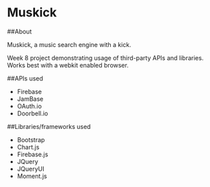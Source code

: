 # Muskick

##About

Muskick, a music search engine with a kick.

Week 8 project demonstrating usage of third-party APIs and libraries. Works best with a webkit enabled browser.

##APIs used

* Firebase
* JamBase
* OAuth.io
* Doorbell.io

##Libraries/frameworks used

* Bootstrap
* Chart.js
* Firebase.js
* JQuery
* JQueryUI
* Moment.js

